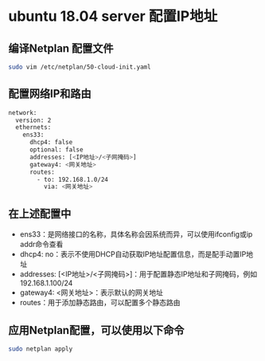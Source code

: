 # ubuntu 18.04 server 配置IP地址

## 编译Netplan 配置文件

```bash
sudo vim /etc/netplan/50-cloud-init.yaml
```

## 配置网络IP和路由

```bash
network:
  version: 2
  ethernets:
    ens33:
      dhcp4: false
      optional: false
      addresses: [<IP地址>/<子网掩码>]
      gateway4: <网关地址>
      routes:
        - to: 192.168.1.0/24
          via: <网关地址>
```

## 在上述配置中

- ens33：是网络接口的名称，具体名称会因系统而异，可以使用ifconfig或ip addr命令查看
- dhcp4: no：表示不使用DHCP自动获取IP地址配置信息，而是配手动置IP地址
- addresses: [<IP地址>/<子网掩码>]：用于配置静态IP地址和子网掩码，例如192.168.1.100/24
- gateway4: <网关地址>：表示默认的网关地址
- routes：用于添加静态路由，可以配置多个静态路由

## 应用Netplan配置，可以使用以下命令

```bash
sudo netplan apply
```
